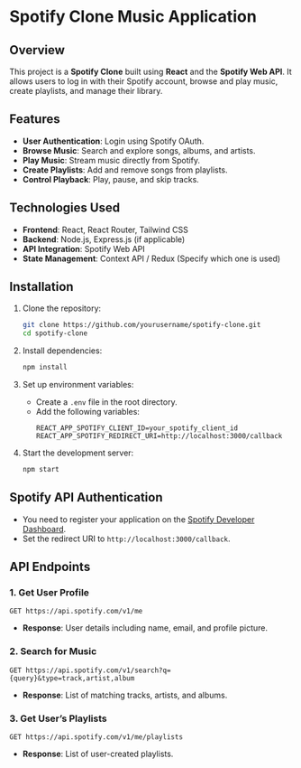 # Spotify Clone Music Application

## Overview
This project is a **Spotify Clone** built using **React** and the **Spotify Web API**. It allows users to log in with their Spotify account, browse and play music, create playlists, and manage their library.

## Features
- **User Authentication**: Login using Spotify OAuth.
- **Browse Music**: Search and explore songs, albums, and artists.
- **Play Music**: Stream music directly from Spotify.
- **Create Playlists**: Add and remove songs from playlists.
- **Control Playback**: Play, pause, and skip tracks.

## Technologies Used
- **Frontend**: React, React Router, Tailwind CSS
- **Backend**: Node.js, Express.js (if applicable)
- **API Integration**: Spotify Web API
- **State Management**: Context API / Redux (Specify which one is used)

## Installation

1. Clone the repository:
   ```bash
   git clone https://github.com/yourusername/spotify-clone.git
   cd spotify-clone
   ```

2. Install dependencies:
   ```bash
   npm install
   ```

3. Set up environment variables:
   - Create a `.env` file in the root directory.
   - Add the following variables:
     ```env
     REACT_APP_SPOTIFY_CLIENT_ID=your_spotify_client_id
     REACT_APP_SPOTIFY_REDIRECT_URI=http://localhost:3000/callback
     ```

4. Start the development server:
   ```bash
   npm start
   ```

## Spotify API Authentication
- You need to register your application on the [Spotify Developer Dashboard](https://developer.spotify.com/dashboard/applications).
- Set the redirect URI to `http://localhost:3000/callback`.



## API Endpoints

### 1. Get User Profile
```http
GET https://api.spotify.com/v1/me
```
- **Response**: User details including name, email, and profile picture.

### 2. Search for Music
```http
GET https://api.spotify.com/v1/search?q={query}&type=track,artist,album
```
- **Response**: List of matching tracks, artists, and albums.

### 3. Get User’s Playlists
```http
GET https://api.spotify.com/v1/me/playlists
```
- **Response**: List of user-created playlists.

